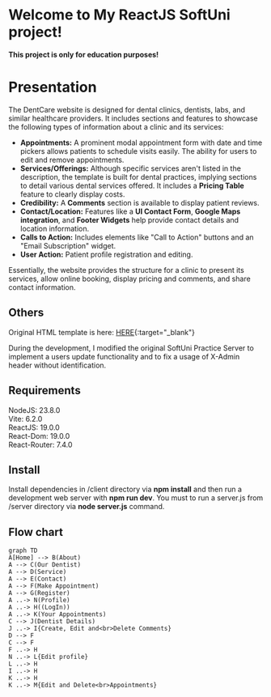 # Welcome to My ReactJS SoftUni project!

**This project is only for education purposes!**


# Presentation

The DentCare website is designed for dental clinics, dentists, labs, and similar healthcare providers. It includes sections and features to showcase the following types of information about a clinic and its services:

-   **Appointments:** A prominent modal appointment form with date and time pickers allows patients to schedule visits easily. The ability for users to edit and remove appointments.
-   **Services/Offerings:** Although specific services aren't listed in the description, the template is built for dental practices, implying sections to detail various dental services offered. It includes a **Pricing Table** feature to clearly display costs.
-   **Credibility:** A **Comments** section is available to display patient reviews.
-   **Contact/Location:** Features like a **UI Contact Form**, **Google Maps integration**, and **Footer Widgets** help provide contact details and location information.
-   **Calls to Action:** Includes elements like "Call to Action" buttons and an "Email Subscription" widget.
-   **User Action:** Patient profile registration and editing.

Essentially, the website provides the structure for a clinic to present its services, allow online booking, display pricing and comments, and share contact information.

## Others

Original HTML template is here: [HERE](https://www.free-css.com/free-css-templates/page287/dentcare){:target="_blank"}

During the development, I modified the original SoftUni Practice Server to implement a users update functionality and to fix a usage of X-Admin header without identification.

## Requirements

NodeJS: 23.8.0  
Vite: 6.2.0  
ReactJS: 19.0.0  
React-Dom: 19.0.0  
React-Router: 7.4.0  

## Install

Install dependencies in /client directory via **npm install** and then run a development web server with **npm run dev**. You must to run a server.js from /server directory via **node server.js** command.

## Flow chart

```mermaid
graph TD
A[Home] --> B(About)
A --> C(Our Dentist)
A --> D(Service)
A --> E(Contact)
A --> F(Make Appointment)
A --> G(Register)
A ..-> N(Profile)
A ..-> H((LogIn))
A ..-> K(Your Appointments)
C --> J(Dentist Details)
J ..-> I{Create, Edit and<br>Delete Comments}
D --> F
C --> F
F ..-> H
N ..-> L{Edit profile}
L ..-> H
I ..-> H
K ..-> H
K ..-> M{Edit and Delete<br>Appointments}
```